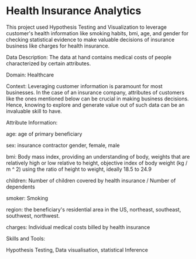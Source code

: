 # Health Insurance Analytics

This project used Hypothesis Testing and Visualization to leverage customer's health information like smoking habits, bmi, age, and gender for checking statistical evidence to make valuable decisions of insurance business like charges for health insurance.


Data Description:
The data at hand contains medical costs of people characterized by certain attributes.


Domain:
Healthcare


Context:
Leveraging customer information is paramount for most businesses. In the case of an insurance company, attributes of customers like the ones mentioned below can be crucial in making business decisions. Hence, knowing to explore and generate value out of such data can be an invaluable skill to have.


Attribute Information:

age: age of primary beneficiary

sex: insurance contractor gender, female, male

bmi: Body mass index, providing an understanding of body, weights that are relatively high or low relative to height, objective index of body weight (kg / m ^ 2) using the ratio of height to weight, ideally 18.5 to 24.9

children: Number of children covered by health insurance / Number of dependents

smoker: Smoking

region: the beneficiary's residential area in the US, northeast, southeast, southwest, northwest.

charges: Individual medical costs billed by health insurance



Skills and Tools:

Hypothesis Testing, Data visualisation, statistical Inference
